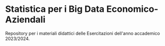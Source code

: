 # Statistica per i Big Data Economico-Aziendali
Repository per i materiali didattici delle Esercitazioni dell'anno accademico 2023/2024.
